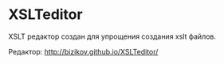 XSLTeditor
==========

XSLT редактор создан для упрощения создания xslt файлов.

Редактор: http://bizikov.github.io/XSLTeditor/
